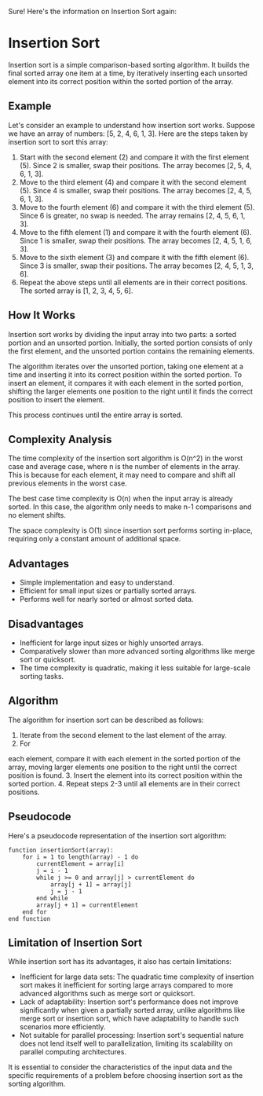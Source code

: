 Sure! Here's the information on Insertion Sort again:

# Insertion Sort

Insertion sort is a simple comparison-based sorting algorithm. It builds the final sorted array one item at a time, by iteratively inserting each unsorted element into its correct position within the sorted portion of the array.

## Example

Let's consider an example to understand how insertion sort works. Suppose we have an array of numbers: [5, 2, 4, 6, 1, 3]. Here are the steps taken by insertion sort to sort this array:

1. Start with the second element (2) and compare it with the first element (5). Since 2 is smaller, swap their positions. The array becomes [2, 5, 4, 6, 1, 3].
2. Move to the third element (4) and compare it with the second element (5). Since 4 is smaller, swap their positions. The array becomes [2, 4, 5, 6, 1, 3].
3. Move to the fourth element (6) and compare it with the third element (5). Since 6 is greater, no swap is needed. The array remains [2, 4, 5, 6, 1, 3].
4. Move to the fifth element (1) and compare it with the fourth element (6). Since 1 is smaller, swap their positions. The array becomes [2, 4, 5, 1, 6, 3].
5. Move to the sixth element (3) and compare it with the fifth element (6). Since 3 is smaller, swap their positions. The array becomes [2, 4, 5, 1, 3, 6].
6. Repeat the above steps until all elements are in their correct positions. The sorted array is [1, 2, 3, 4, 5, 6].

## How It Works

Insertion sort works by dividing the input array into two parts: a sorted portion and an unsorted portion. Initially, the sorted portion consists of only the first element, and the unsorted portion contains the remaining elements.

The algorithm iterates over the unsorted portion, taking one element at a time and inserting it into its correct position within the sorted portion. To insert an element, it compares it with each element in the sorted portion, shifting the larger elements one position to the right until it finds the correct position to insert the element.

This process continues until the entire array is sorted.

## Complexity Analysis

The time complexity of the insertion sort algorithm is O(n^2) in the worst case and average case, where n is the number of elements in the array. This is because for each element, it may need to compare and shift all previous elements in the worst case.

The best case time complexity is O(n) when the input array is already sorted. In this case, the algorithm only needs to make n-1 comparisons and no element shifts.

The space complexity is O(1) since insertion sort performs sorting in-place, requiring only a constant amount of additional space.

## Advantages

- Simple implementation and easy to understand.
- Efficient for small input sizes or partially sorted arrays.
- Performs well for nearly sorted or almost sorted data.

## Disadvantages

- Inefficient for large input sizes or highly unsorted arrays.
- Comparatively slower than more advanced sorting algorithms like merge sort or quicksort.
- The time complexity is quadratic, making it less suitable for large-scale sorting tasks.

## Algorithm

The algorithm for insertion sort can be described as follows:

1. Iterate from the second element to the last element of the array.
2. For

 each element, compare it with each element in the sorted portion of the array, moving larger elements one position to the right until the correct position is found.
3. Insert the element into its correct position within the sorted portion.
4. Repeat steps 2-3 until all elements are in their correct positions.

## Pseudocode

Here's a pseudocode representation of the insertion sort algorithm:

```
function insertionSort(array):
    for i = 1 to length(array) - 1 do
        currentElement = array[i]
        j = i - 1
        while j >= 0 and array[j] > currentElement do
            array[j + 1] = array[j]
            j = j - 1
        end while
        array[j + 1] = currentElement
    end for
end function
```

## Limitation of Insertion Sort

While insertion sort has its advantages, it also has certain limitations:

- Inefficient for large data sets: The quadratic time complexity of insertion sort makes it inefficient for sorting large arrays compared to more advanced algorithms such as merge sort or quicksort.
- Lack of adaptability: Insertion sort's performance does not improve significantly when given a partially sorted array, unlike algorithms like merge sort or insertion sort, which have adaptability to handle such scenarios more efficiently.
- Not suitable for parallel processing: Insertion sort's sequential nature does not lend itself well to parallelization, limiting its scalability on parallel computing architectures.

It is essential to consider the characteristics of the input data and the specific requirements of a problem before choosing insertion sort as the sorting algorithm.
